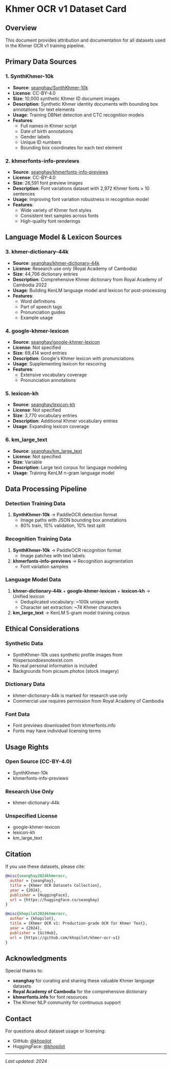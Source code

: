 # Khmer OCR v1 Dataset Card

## Overview
This document provides attribution and documentation for all datasets used in the Khmer OCR v1 training pipeline.

## Primary Data Sources

### 1. SynthKhmer-10k
- **Source**: [seanghay/SynthKhmer-10k](https://huggingface.co/datasets/seanghay/SynthKhmer-10k)
- **License**: CC-BY-4.0
- **Size**: 10,000 synthetic Khmer ID document images
- **Description**: Synthetic Khmer identity documents with bounding box annotations for text elements
- **Usage**: Training DBNet detection and CTC recognition models
- **Features**:
  - Full names in Khmer script
  - Date of birth annotations
  - Gender labels
  - Unique ID numbers
  - Bounding box coordinates for each text element

### 2. khmerfonts-info-previews
- **Source**: [seanghay/khmerfonts-info-previews](https://huggingface.co/datasets/seanghay/khmerfonts-info-previews)
- **License**: CC-BY-4.0
- **Size**: 26,591 font preview images
- **Description**: Font variations dataset with 2,972 Khmer fonts × 10 sentences
- **Usage**: Improving font variation robustness in recognition model
- **Features**:
  - Wide variety of Khmer font styles
  - Consistent text samples across fonts
  - High-quality font renderings

## Language Model & Lexicon Sources

### 3. khmer-dictionary-44k
- **Source**: [seanghay/khmer-dictionary-44k](https://huggingface.co/datasets/seanghay/khmer-dictionary-44k)
- **License**: Research use only (Royal Academy of Cambodia)
- **Size**: 44,706 dictionary entries
- **Description**: Comprehensive Khmer dictionary from Royal Academy of Cambodia 2022
- **Usage**: Building KenLM language model and lexicon for post-processing
- **Features**:
  - Word definitions
  - Part of speech tags
  - Pronunciation guides
  - Example usage

### 4. google-khmer-lexicon
- **Source**: [seanghay/google-khmer-lexicon](https://huggingface.co/datasets/seanghay/google-khmer-lexicon)
- **License**: Not specified
- **Size**: 69,414 word entries
- **Description**: Google's Khmer lexicon with pronunciations
- **Usage**: Supplementing lexicon for rescoring
- **Features**:
  - Extensive vocabulary coverage
  - Pronunciation annotations

### 5. lexicon-kh
- **Source**: [seanghay/lexicon-kh](https://huggingface.co/datasets/seanghay/lexicon-kh)
- **License**: Not specified
- **Size**: 3,770 vocabulary entries
- **Description**: Additional Khmer vocabulary entries
- **Usage**: Expanding lexicon coverage

### 6. km_large_text
- **Source**: [seanghay/km_large_text](https://huggingface.co/datasets/seanghay/km_large_text)
- **License**: Not specified
- **Size**: Variable
- **Description**: Large text corpus for language modeling
- **Usage**: Training KenLM n-gram language model

## Data Processing Pipeline

### Detection Training Data
1. **SynthKhmer-10k** → PaddleOCR detection format
   - Image paths with JSON bounding box annotations
   - 80% train, 10% validation, 10% test split

### Recognition Training Data
1. **SynthKhmer-10k** → PaddleOCR recognition format
   - Image patches with text labels
2. **khmerfonts-info-previews** → Recognition augmentation
   - Font variation samples

### Language Model Data
1. **khmer-dictionary-44k** + **google-khmer-lexicon** + **lexicon-kh** → Unified lexicon
   - Deduplicated vocabulary: ~100k unique words
   - Character set extraction: ~74 Khmer characters
2. **km_large_text** → KenLM 5-gram model training corpus

## Ethical Considerations

### Synthetic Data
- SynthKhmer-10k uses synthetic profile images from thispersondoesnotexist.com
- No real personal information is included
- Backgrounds from picsum.photos (stock imagery)

### Dictionary Data
- khmer-dictionary-44k is marked for research use only
- Commercial use requires permission from Royal Academy of Cambodia

### Font Data
- Font previews downloaded from khmerfonts.info
- Fonts may have individual licensing terms

## Usage Rights

### Open Source (CC-BY-4.0)
- SynthKhmer-10k
- khmerfonts-info-previews

### Research Use Only
- khmer-dictionary-44k

### Unspecified License
- google-khmer-lexicon
- lexicon-kh
- km_large_text

## Citation

If you use these datasets, please cite:

```bibtex
@misc{seanghay2024khmerocr,
  author = {seanghay},
  title = {Khmer OCR Datasets Collection},
  year = {2024},
  publisher = {HuggingFace},
  url = {https://huggingface.co/seanghay}
}

@misc{khopilot2024khmerocr,
  author = {khopilot},
  title = {Khmer OCR v1: Production-grade OCR for Khmer Text},
  year = {2024},
  publisher = {GitHub},
  url = {https://github.com/khopilot/khmer-ocr-v1}
}
```

## Acknowledgments

Special thanks to:
- **seanghay** for curating and sharing these valuable Khmer language datasets
- **Royal Academy of Cambodia** for the comprehensive dictionary
- **khmerfonts.info** for font resources
- The Khmer NLP community for continuous support

## Contact

For questions about dataset usage or licensing:
- GitHub: [@khopilot](https://github.com/khopilot)
- HuggingFace: [@khopilot](https://huggingface.co/khopilot)

---
*Last updated: 2024*